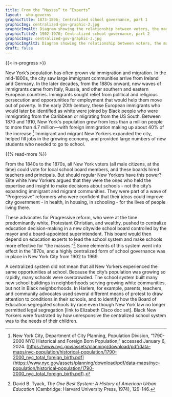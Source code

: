 ```yaml
--- 
title: From the “Masses” to “Experts”
layout:  who-governs
graphicTitle: 1873-1896; Centralized school governance, part 1
graphicImg: centralized-gov-graphic-2.jpg
graphicImgAlt: Diagram showing the relationship between voters, the mayor, and the school system 
graphicTitle2: 1902-1970; Centralized school governance, part 2
graphicImg2: centralized-gov-graphic-3.jpg
graphicImgAlt2: Diagram showing the relationship between voters, the mayor, borough presidents, and the school system 
draft: false
--- 
```


{{< in-progress >}}

New York’s population has often grown via immigration and migration. In the mid-1800s, the city saw large immigrant communities arrive from Ireland and Germany. In the later decades, from the 1880s onward, new waves of immigrants came from Italy, Russia, and other southern and eastern European countries. Immigrants sought relief from political and religious persecution and opportunities for employment that would help them move out of poverty. In the early 20th century, these European immigrants who would later be identified as white were joined by Black people who were immigrating from the Caribbean or migrating from the US South. Between 1870 and 1910, New York's population grew from less than a million people to more than 4.7 million—with foreign immigration making up about 40% of the increase.[^1] Immigrant and migrant New Yorkers expanded the city, helped fill jobs in the growing economy, and provided large numbers of new students who needed to go to school.

{{% read-more %}}

From the 1840s to the 1870s, all New York voters (all male citizens, at the time) could vote for local school board members, and these boards hired teachers and principals. But should regular New Yorkers have this power? Elite white New Yorkers argued that they were the ones who held the expertise and insight to make decisions about schools - not the city’s expanding immigrant and migrant communities. They were part of a wave of “Progressive” reformers who were confident that their ideas could improve city government - in health, in housing, in schooling - for the lives of people living there.

These advocates for Progressive reform, who were at the time predominantly white, Protestant Christian, and wealthy, pushed to centralize education decision-making in a new citywide school board controlled by the mayor and a board-appointed superintendent. This board would then depend on education experts to lead the school system and make schools more effective for “the masses.”[^2] Some elements of this system went into effect in the 1870s, and a highly centralized form of school governance was in place in New York City from 1902 to 1969.

A centralized system did not mean that all New Yorkers experienced the same opportunities at school. Because the city’s population was growing so rapidly, many schools were overcrowded. The school system built many new school buildings in neighborhoods serving growing white communities, but not in Black neighborhoods. In Harlem, for example, parents, teachers, and community advocates used several different means of protest to draw attention to conditions in their schools, and to identify how the Board of Education segregated schools by race even though New York law no longer permitted legal segregation [link to Elizabeth Cisco doc set]. Black New Yorkers were frustrated by how unresponsive the centralized school system was to the needs of their children.

[^1]: New York City, Department of City Planning, Population Division, “1790-2000 NYC Historical and Foreign Born Population,” accessed January 6, 2024. [https://www.nyc.gov/assets/planning/download/pdf/data-maps/nyc-population/historical-population/1790-2000_nyc_total_foreign_birth.pdf](https://www.nyc.gov/assets/planning/download/pdf/data-maps/nyc-population/historical-population/1790-2000_nyc_total_foreign_birth.pdf).

[^2]: David B. Tyack, *The One Best System: A History of American Urban Education* (Cambridge: Harvard University Press, 1974), 129-146.

